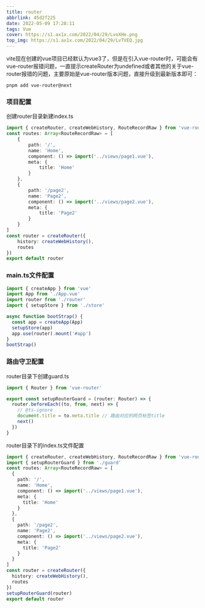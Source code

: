 ```yaml
---
title: router
abbrlink: 45d2f225
date: 2022-05-09 17:28:11
tags: Vue
cover: https://s1.ax1x.com/2022/04/29/LvoXHe.png
top_img: https://s1.ax1x.com/2022/04/29/LvTVEQ.jpg
---
```

vite现在创建的vue项目已经默认为vue3了，但是在引入vue-router时，可能会有vue-router报错问题，一直提示createRouter为undefined或者其他的关于vue-router报错的问题，主要原始是vue-router版本问题，直接升级到最新版本即可：
```shell
pnpm add vue-router@next
```
### 项目配置
创建router目录新建index.ts
```ts
import { createRouter, createWebHistory, RouteRecordRaw } from 'vue-router'
const routes: Array<RouteRecordRaw> = [
    {
        path: '/',
        name: 'Home',
        component: () => import('../views/page1.vue'),
        meta: {
            title: 'Home'
        }
    },
    {
        path: '/page2',
        name: 'Page2',
        component: () => import('../views/page2.vue'),
        meta: {
            title: 'Page2'
        }
    }
]
const router = createRouter({
    history: createWebHistory(),
    routes
})
export default router
```
### main.ts文件配置
```ts
import { createApp } from 'vue'
import App from './App.vue'
import router from './router'
import { setupStore } from './store'

async function bootStrap() {
  const app = createApp(App)
  setupStore(app)
  app.use(router).mount('#app')
}
bootStrap()
```
### 路由守卫配置
router目录下创建guard.ts
```ts
import { Router } from 'vue-router'

export const setupRouterGuard = (router: Router) => {
  router.beforeEach((to, from, next) => {
    // @ts-ignore
    document.title = to.meta.title // 路由对应的网页标签title
    next()
  })
}
```
router目录下的index.ts文件配置
```ts
import { createRouter, createWebHistory, RouteRecordRaw } from 'vue-router'
import { setupRouterGuard } from './guard'
const routes: Array<RouteRecordRaw> = [
  {
    path: '/',
    name: 'Home',
    component: () => import('../views/page1.vue'),
    meta: {
      title: 'Home'
    }
  },
  {
    path: '/page2',
    name: 'Page2',
    component: () => import('../views/page2.vue'),
    meta: {
      title: 'Page2'
    }
  }
]
const router = createRouter({
  history: createWebHistory(),
  routes
})
setupRouterGuard(router)
export default router
```